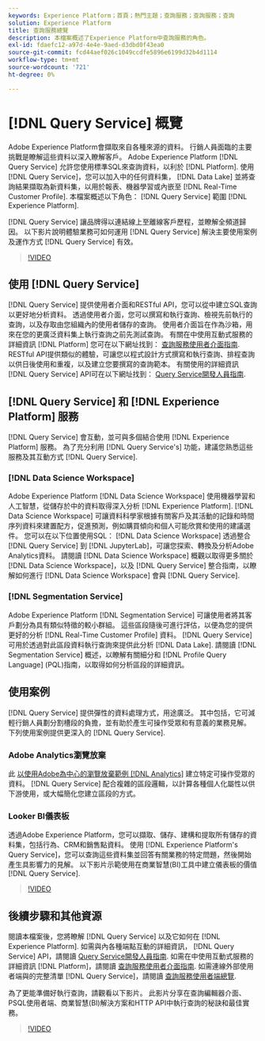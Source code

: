 ```yaml
---
keywords: Experience Platform；首頁；熱門主題；查詢服務；查詢服務；查詢
solution: Experience Platform
title: 查詢服務總覽
description: 本檔案概述了Experience Platform中查詢服務的角色。
exl-id: fdaefc12-a97d-4e4e-9aed-d3dbd0f43ea0
source-git-commit: fcd44aef026c1049ccdfe5896e6199d32b4d1114
workflow-type: tm+mt
source-wordcount: '721'
ht-degree: 0%

---
```


# [!DNL Query Service] 概覽

Adobe Experience Platform會擷取來自各種來源的資料。 行銷人員面臨的主要挑戰是瞭解這些資料以深入瞭解客戶。 Adobe Experience Platform [!DNL Query Service] 允許您使用標準SQL來查詢資料，以利於 [!DNL Platform]. 使用 [!DNL Query Service]，您可以加入中的任何資料集， [!DNL Data Lake] 並將查詢結果擷取為新資料集，以用於報表、機器學習或內嵌至 [!DNL Real-Time Customer Profile]. 本檔案概述以下角色： [!DNL Query Service] 範圍 [!DNL Experience Platform].

[!DNL Query Service] 讓品牌得以連結線上至離線客戶歷程，並瞭解全頻道歸因。 以下影片說明體驗業務可如何運用 [!DNL Query Service] 解決主要使用案例及運作方式 [!DNL Query Service] 有效。

>[!VIDEO](https://video.tv.adobe.com/v/29795?quality=12&learn=on)

## 使用 [!DNL Query Service]

[!DNL Query Service] 提供使用者介面和RESTful API，您可以從中建立SQL查詢以更好地分析資料。 透過使用者介面，您可以撰寫和執行查詢、檢視先前執行的查詢，以及存取由您組織內的使用者儲存的查詢。 使用者介面旨在作為沙箱，用來在您的更廣泛資料集上執行查詢之前先測試查詢。 有關在中使用互動式服務的詳細資訊 [!DNL Platform] 您可在以下網址找到： [查詢服務使用者介面指南](ui/overview.md). RESTful API提供類似的體驗，可讓您以程式設計方式撰寫和執行查詢、排程查詢以供日後使用和重複，以及建立您要撰寫的查詢範本。 有關使用的詳細資訊 [!DNL Query Service] API可在以下網址找到： [Query Service開發人員指南](api/getting-started.md).

## [!DNL Query Service] 和 [!DNL Experience Platform] 服務

[!DNL Query Service] 會互動，並可與多個結合使用 [!DNL Experience Platform] 服務。 為了充分利用 [!DNL Query Service's] 功能，建議您熟悉這些服務及其互動方式 [!DNL Query Service].

### [!DNL Data Science Workspace]

Adobe Experience Platform [!DNL Data Science Workspace] 使用機器學習和人工智慧，從儲存於中的資料取得深入分析 [!DNL Experience Platform]. [!DNL Data Science Workspace] 可讓資料科學家根據有關客戶及其活動的記錄和時間序列資料來建置配方，促進預測，例如購買傾向和個人可能欣賞和使用的建議選件。 您可以在以下位置使用SQL： [!DNL Data Science Workspace] 透過整合 [!DNL Query Service] 到 [!DNL JupyterLab]，可讓您探索、轉換及分析Adobe Analytics資料。 請閱讀 [!DNL Data Science Workspace] 概觀以取得更多關於 [!DNL Data Science Workspace]，以及 [!DNL Query Service] 整合指南，以瞭解如何進行 [!DNL Data Science Workspace] 會與 [!DNL Query Service].

### [!DNL Segmentation Service]

Adobe Experience Platform [!DNL Segmentation Service] 可讓使用者將其客戶劃分為具有類似特徵的較小群組。 這些區段隨後可進行評估，以便為您的提供更好的分析 [!DNL Real-Time Customer Profile] 資料。 [!DNL Query Service] 可用於透過對此區段資料執行查詢來提供此分析 [!DNL Data Lake]. 請閱讀 [!DNL Segmentation Service] 概述，以瞭解有關細分和 [!DNL Profile Query Language] (PQL)指南，以取得如何分析區段的詳細資訊。

## 使用案例

[!DNL Query Service] 提供彈性的資料處理方式，用途廣泛。 其中包括，它可減輕行銷人員劃分割槽段的負擔，並有助於產生可操作受眾和有意義的業務見解。 下列使用案例提供更深入的 [!DNL Query Service].

### Adobe Analytics瀏覽放棄

此 [以使用Adobe為中心的瀏覽放棄範例 [!DNL Analytics]](./use-cases/abandoned-browse.md) 建立特定可操作受眾的資料。 [!DNL Query Service] 配合複雜的區段邏輯，以計算各種個人化屬性以供下游使用，或大幅簡化您建立區段的方式。

### Looker BI儀表板

透過Adobe Experience Platform，您可以擷取、儲存、建構和提取所有儲存的資料集，包括行為、CRM和銷售點資料。 使用 [!DNL Experience Platform's Query Service]，您可以查詢這些資料集並回答有關業務的特定問題，然後開始產生具影響力的見解。 以下影片示範使用在商業智慧(BI)工具中建立儀表板的價值 [!DNL Query Service].

>[!VIDEO](https://video.tv.adobe.com/v/28981?quality=12&learn=on)

## 後續步驟和其他資源

閱讀本檔案後，您將瞭解 [!DNL Query Service] 以及它如何在 [!DNL Experience Platform]. 如需與內各種端點互動的詳細資訊， [!DNL Query Service] API，請閱讀 [Query Service開發人員指南](api/getting-started.md). 如需在中使用互動式服務的詳細資訊 [!DNL Platform]，請閱讀 [查詢服務使用者介面指南](ui/overview.md). 如需連線外部使用者端與的完整清單 [!DNL Query Service]，請閱讀 [查詢服務使用者端總覽](clients/overview.md).

為了更能準備好執行查詢，請觀看以下影片。 此影片分享在查詢編輯器介面、PSQL使用者端、商業智慧(BI)解決方案和HTTP API中執行查詢的秘訣和最佳實務。

>[!VIDEO](https://video.tv.adobe.com/v/29811?quality=12&learn=on)

